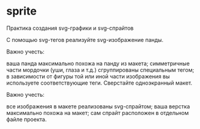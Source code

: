 # sprite
 Практика создания svg-графики и svg-спрайтов
 
С помощью svg-тегов реализуйте svg-изображение панды.

Важно учесть:

ваша панда максимально похожа на панду из макета;
симметричные части мордочки (уши, глаза и т.д.) сгруппированы специальным тегом;
в зависимости от фигуры той или иной части изображения вы используете соответствующие теги.
Сверстайте одноэкранный макет.

Важно учесть:

все изображения в макете реализованы svg-спрайтом;
ваша верстка максимально похожа на макет;
сам спрайт расположен в отдельном файле проекта.
